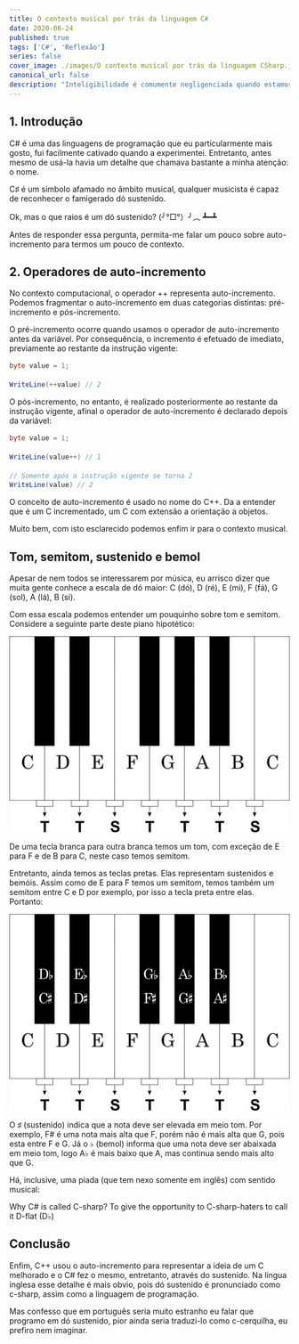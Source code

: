 ```yaml
---
title: O contexto musical por trás da linguagem C#
date: 2020-08-24
published: true
tags: ['C#', 'Reflexão']
series: false
cover_image: ./images/O contexto musical por trás da linguagem CSharp.jpg
canonical_url: false
description: "Inteligibilidade é comumente negligenciada quando estamos dando nossos primeiros passos no mundo da programação. Manifeste-se, por favor, quem em nenhuma circunstância declarou variáveis desprovidas de semântica."
---
```


## 1. Introdução

C# é uma das linguagens de programação que eu particularmente mais gosto, fui facilmente cativado quando a experimentei. Entretanto, antes mesmo de usá-la havia um detalhe que chamava bastante a minha atenção: o nome.

C♯ é um símbolo afamado no âmbito musical, qualquer musicista é capaz de reconhecer o famigerado dó sustenido.

Ok, mas o que raios é um dó sustenido? (╯°□°）╯︵ ┻━┻

Antes de responder essa pergunta, permita-me falar um pouco sobre auto-incremento para termos um pouco de contexto.

## 2. Operadores de auto-incremento

No contexto computacional, o operador ++ representa auto-incremento. Podemos fragmentar o auto-incremento em duas categorias distintas: pré-incremento e pós-incremento.

O pré-incremento ocorre quando usamos o operador de auto-incremento antes da variável. Por consequência, o incremento é efetuado de imediato, previamente ao restante da instrução vigente:

```csharp
byte value = 1;

WriteLine(++value) // 2
```

O pós-incremento, no entanto, é realizado posteriormente ao restante da instrução vigente, afinal o operador de auto-incremento é declarado depois da variável:

```csharp
byte value = 1;

WriteLine(value++) // 1

// Somente após a instrução vigente se torna 2
WriteLine(value) // 2
```

O conceito de auto-incremento é usado no nome do C++. Da a entender que é um C incrementado, um C com extensão a orientação a objetos.

Muito bem, com isto esclarecido podemos enfim ir para o contexto musical.

## Tom, semitom, sustenido e bemol

Apesar de nem todos se interessarem por música, eu arrisco dizer que muita gente conhece a escala de dó maior: C (dó), D (ré), E (mi), F (fá), G (sol), A (lá), B (si).

Com essa escala podemos entender um pouquinho sobre tom e semitom. Considere a seguinte parte deste piano hipotético:

![Som e semitom](./images/tom-e-semitom.jpeg)

De uma tecla branca para outra branca temos um tom, com exceção de E para F e de B para C, neste caso temos semitom.

Entretanto, ainda temos as teclas pretas. Elas representam sustenidos e bemóis. Assim como de E para F temos um semitom, temos também um semitom entre C e D por exemplo, por isso a tecla preta entre elas. Portanto:

![Bemol](./images/bemol.jpeg)

O ♯ (sustenido) indica que a nota deve ser elevada em meio tom. Por exemplo, F# é uma nota mais alta que F, porém não é mais alta que G, pois esta entre F e G. Já o ♭ (bemol) informa que uma nota deve ser abaixada em meio tom, logo A♭ é mais baixo que A, mas continua sendo mais alto que G.

Há, inclusive, uma piada (que tem nexo somente em inglês) com sentido musical:

Why C# is called C-sharp? To give the opportunity to C-sharp-haters to call it D-flat (D♭)

## Conclusão

Enfim, C++ usou o auto-incremento para representar a ideia de um C melhorado e o C# fez o mesmo, entretanto, através do sustenido. Na língua inglesa esse detalhe é mais obvio, pois dó sustenido é pronunciado como c-sharp, assim como a linguagem de programação.

Mas confesso que em português seria muito estranho eu falar que programo em dó sustenido, pior ainda seria traduzi-lo como c-cerquilha, eu prefiro nem imaginar.